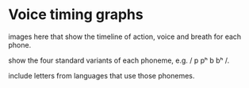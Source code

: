 # Voice timing graphs

images here that show the timeline of action, voice and breath for each phone.

show the four standard variants of each phoneme, e.g. / p  pʰ b  bʰ /.

include letters from languages that use those phonemes.
